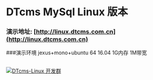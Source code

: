 # DTcms MySql Linux 版本
### 演示地址: [http://linux.dtcms.com.cn](http://linux.dtcms.com.cn)
###演示环境 jexus+mono+ubuntu 64 16.04 1G内存 1M带宽 

##
<a target="_blank" href=""></a>


[<img border="0" src="http://pub.idqqimg.com/wpa/images/group.png" alt="DTcms-Linux 开发群" title="DTcms-Linux 开发群">](http://shang.qq.com/wpa/qunwpa?idkey=0c829841d51ffe0ef3febedc5e3c538deacfc42903092fc04324fe4c78b7f8c6)